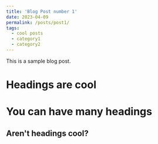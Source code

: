 ```yaml
---
title: 'Blog Post number 1'
date: 2023-04-09
permalink: /posts/post1/
tags:
  - cool posts
  - category1
  - category2
---
```


This is a sample blog post. 

Headings are cool
======

You can have many headings
======

Aren't headings cool?
------

